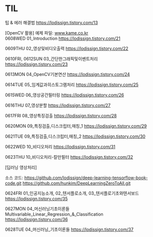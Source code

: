 # TIL

팁 & 에러 해결법
https://lodissign.tistory.com/13


[OpenCV 활용]     예제 파일: www.kame.co.kr  
0608WED
01_Introduction
https://lodissign.tistory.com/21

0609THU
02_영상및비디오출력
https://lodissign.tistory.com/22

0610FRI, 0612SUN
03_간단한그래픽및이벤트처리
https://lodissign.tistory.com/23

0613MON
04_OpenCV기본연산
https://lodissign.tistory.com/24

0614TUE
05_임계값과히스토그램처리
https://lodissign.tistory.com/25

0615WED
06_영상공간필터링
https://lodissign.tistory.com/26

0616THU
07_영상분할
https://lodissign.tistory.com/27

0617FRI
08_영상특징검출
https://lodissign.tistory.com/28

0620MON
09_특징검출,디스크립터,매칭_1
https://lodissign.tistory.com/29

0621TUE
09_특징검출,디스크립터,매칭_2
https://lodissign.tistory.com/30

0622WED
10_비디오처리
https://lodissign.tistory.com/31

0623THU
10_비디오처리-칼만필터
https://lodissign.tistory.com/32  

  
    
    
[딥러닝 영상처리]      

소스 코드: https://github.com/lodissign/deep-learning-tensorflow-book-code.git  https://github.com/hunkim/DeepLearningZeroToAll.git

0624FRI
01_인공지능소개, 02_텐서플로소개, 03_텐서플로기초와텐서보드
https://lodissign.tistory.com/35

0627MON
04_머신러닝기초이론들 Multivariable_Linear_Regression_&_Classification
https://lodissign.tistory.com/36

0628TUE
04_머신러닝_기초이론들
https://lodissign.tistory.com/37

